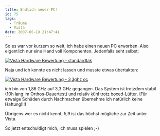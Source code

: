 ```yaml
---
title: Endlich neuer PC!
id: 75
tags:
  - Träume
  - Vista
date: 2007-06-19 21:47:41
---
```


So es war vor kurzem so weit, ich habe einen neuen PC erworben. Also eigentlich nur eine Hand voll Komponenten. Jedenfalls seht selbst:

[![Vista Hardware Bewertung - standardtak](https://az275061.vo.msecnd.net/blogmedia/2007/06/Vista%20Hardware%20Bewertung%20-%20standardtak_thumb1.png)](https://az275061.vo.msecnd.net/blogmedia/2007/06/Vista%20Hardware%20Bewertung%20-%20standardtak1.png) 

Naja und ich konnte es nicht lassen und musste etwas übertakten:

[![Vista Hardware Bewertung - 3,3ghz oc](https://az275061.vo.msecnd.net/blogmedia/2007/06/Vista%20Hardware%20Bewertung%20-%203,3ghz%20oc_thumb1.png)](https://az275061.vo.msecnd.net/blogmedia/2007/06/Vista%20Hardware%20Bewertung%20-%203,3ghz%20oc1.png) 

ich bin von 1,86 GHz auf 3,3 GHz gegangen. Das System ist trotzdem stabil (10h lang im Orthos-Dauertest) und relativ kühl trotz boxed-Lüfter. (Für etwaige Schäden durch Nachmachen übernehme ich natürlich keine Haftung!!!)

Übrigens wer es nicht kennt, 5,9 ist das höchst mögliche zur Zeit unter Vista.

So jetzt entschuldigt mich, ich muss spielen ;-)